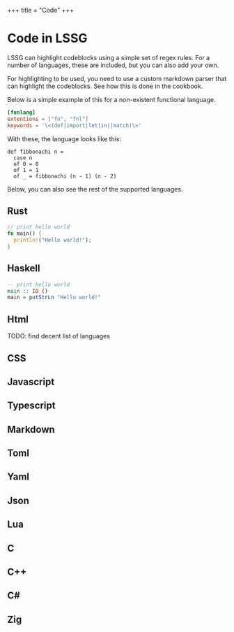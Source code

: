 +++
title = "Code"
+++

# Code in LSSG
LSSG can highlight codeblocks using a simple set of regex rules.
For a number of languages, these are included, but you can also add your own.

For highlighting to be used, you need to use a custom markdown parser that can highlight the codeblocks.
See how this is done in the cookbook.

Below is a simple example of this for a non-existent functional language.

```toml
[funlang]
extentions = ["fn", "fnl"]
keywords = '\<(def|import|let|in||match)\>'
```

With these, the language looks like this:
```funlang
def fibbonachi n =
  case n
  of 0 = 0
  of 1 = 1
  of _ = fibbonachi (n - 1) (n - 2) 
```

Below, you can also see the rest of the supported languages.

## Rust
```rust
// print hello world
fn main() {
  println!("Hello world!");
}
```

## Haskell
```haskell
-- print hello world
main :: IO ()
main = putStrLn "Hello world!"
```

## Html
TODO: find decent list of languages

## CSS

## Javascript

## Typescript

## Markdown

## Toml

## Yaml

## Json

## Lua

## C

## C++

## C#

## Zig
